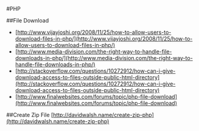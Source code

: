 #PHP

##File Download
* [http://www.vijayjoshi.org/2008/11/25/how-to-allow-users-to-download-files-in-php/](http://www.vijayjoshi.org/2008/11/25/how-to-allow-users-to-download-files-in-php/)
* [http://www.media-division.com/the-right-way-to-handle-file-downloads-in-php/](http://www.media-division.com/the-right-way-to-handle-file-downloads-in-php/)
* [http://stackoverflow.com/questions/10272912/how-can-i-give-download-access-to-files-outside-public-html-directory](http://stackoverflow.com/questions/10272912/how-can-i-give-download-access-to-files-outside-public-html-directory)
* [http://www.finalwebsites.com/forums/topic/php-file-download](http://www.finalwebsites.com/forums/topic/php-file-download)

##Create Zip File
[http://davidwalsh.name/create-zip-php](http://davidwalsh.name/create-zip-php)
